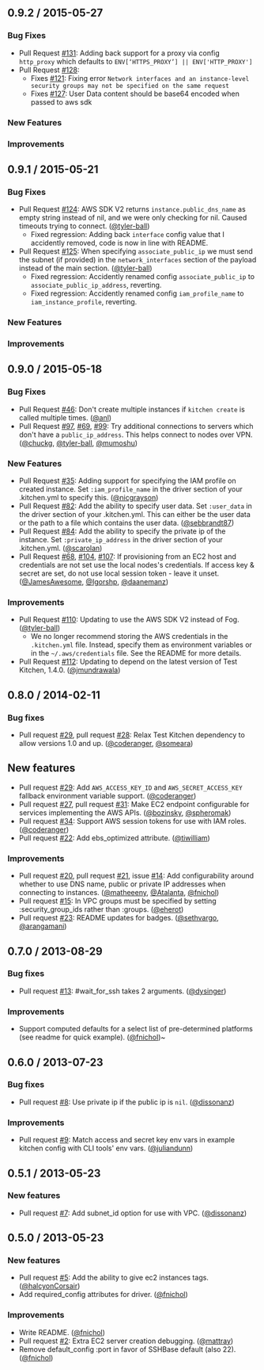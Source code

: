 ## 0.9.2 / 2015-05-27

### Bug Fixes

* Pull Request [#131][]: Adding back support for a proxy via config `http_proxy` which defaults to `ENV[‘HTTPS_PROXY’] || ENV['HTTP_PROXY']`
* Pull Request [#128][]: 
    * Fixes [#121][]: Fixing error `Network interfaces and an instance-level security groups may not be specified on the same request` 
    * Fixes [#127][]: User Data content should be base64 encoded when passed to aws sdk 

### New Features

### Improvements

## 0.9.1 / 2015-05-21

### Bug Fixes

* Pull Request [#124][]: AWS SDK V2 returns `instance.public_dns_name` as empty string instead of nil, and we were only checking for nil.  Caused timeouts trying to connect. ([@tyler-ball][])
    * Fixed regression: Adding back `interface` config value that I accidently removed, code is now in line with README.
* Pull Request [#125][]: When specifying `associate_public_ip` we must send the subnet (if provided) in the `network_interfaces` section of the payload instead of the main section. ([@tyler-ball][])
    * Fixed regression: Accidently renamed config `associate_public_ip` to `associate_public_ip_address`, reverting.
    * Fixed regression: Accidently renamed config `iam_profile_name` to `iam_instance_profile`, reverting.

### New Features

### Improvements

## 0.9.0 / 2015-05-18

### Bug Fixes

* Pull Request [#46][]: Don't create multiple instances if `kitchen create` is called multiple times. ([@anl][])
* Pull Request [#97][], [#69][], [#99][]: Try additional connections to servers which don't have a `public_ip_address`.  This helps connect to nodes over VPN. ([@chuckg][], [@tyler-ball][], [@mumoshu][])

### New Features

* Pull Request [#35][]: Adding support for specifying the IAM profile on created instance.  Set `:iam_profile_name` in the driver section of your .kitchen.yml to specify this. ([@nicgrayson][])
* Pull Request [#82][]: Add the ability to specify user data.  Set `:user_data` in the driver section of your .kitchen.yml.  This can either be the user data or the path to a file which contains the user data. ([@sebbrandt87][])
* Pull Request [#84][]: Add the ability to specify the private ip of the instance.  Set `:private_ip_address` in the driver section of your .kitchen.yml. ([@scarolan][])
* Pull Request [#68][], [#104][], [#107][]: If provisioning from an EC2 host and credentials are not set use the local nodes's credentials.  If access key & secret are set, do not use local session token - leave it unset. ([@JamesAwesome][], [@Igorshp][], [@daanemanz][])

### Improvements

* Pull Request [#110][]: Updating to use the AWS SDK V2 instead of Fog. ([@tyler-ball][])
    * We no longer recommend storing the AWS credentials in the `.kitchen.yml` file.  Instead, specify them as environment variables or in the `~/.aws/credentials` file.  See the README for more details.
* Pull Request [#112][]: Updating to depend on the latest version of Test Kitchen, 1.4.0. ([@jmundrawala][])

## 0.8.0 / 2014-02-11

### Bug fixes

* Pull request [#29][], pull request [#28][]: Relax Test Kitchen dependency to allow versions 1.0 and up. ([@coderanger][], [@someara][])

## New features

* Pull request [#29][]: Add `AWS_ACCESS_KEY_ID` and `AWS_SECRET_ACCESS_KEY` fallback environment variable support. ([@coderanger][])
* Pull request [#27][], pull request [#31][]: Make EC2 endpoint configurable for services implementing the AWS APIs. ([@bozinsky][], [@spheromak][])
* Pull request [#34][]: Support AWS session tokens for use with IAM roles. ([@coderanger][])
* Pull request [#22][]: Add ebs_optimized attribute. ([@tiwilliam][])

### Improvements

* Pull request [#20][], pull request [#21][], issue [#14][]: Add configurability around whether to use DNS name, public or private IP addresses when connecting to instances. ([@matheeeny][], [@Atalanta][], [@fnichol][])
* Pull request [#15][]: In VPC groups must be specified by setting :security_group_ids rather than :groups. ([@eherot][])
* Pull request [#23][]: README updates for badges. ([@sethvargo][], [@arangamani][])


## 0.7.0 / 2013-08-29

### Bug fixes

* Pull request [#13][]: #wait_for_ssh takes 2 arguments. ([@dysinger][])

### Improvements

* Support computed defaults for a select list of pre-determined platforms (see readme for quick example). ([@fnichol][])~


## 0.6.0 / 2013-07-23

### Bug fixes

* Pull request [#8][]: Use private ip if the public ip is `nil`. ([@dissonanz][])

### Improvements

* Pull request [#9][]: Match access and secret key env vars in example kitchen config with CLI tools' env vars. ([@juliandunn][])


## 0.5.1 / 2013-05-23

### New features

* Pull request [#7][]: Add subnet\_id option for use with VPC. ([@dissonanz][])


## 0.5.0 / 2013-05-23

### New features

* Pull request [#5][]: Add the ability to give ec2 instances tags. ([@halcyonCorsair][])
* Add required_config attributes for driver. ([@fnichol][])

### Improvements

* Write README. ([@fnichol][])
* Pull request [#2][]: Extra EC2 server creation debugging. ([@mattray][])
* Remove default_config :port in favor of SSHBase default (also 22). ([@fnichol][])

<!--- The following link definition list is generated by PimpMyChangelog --->
[#2]: https://github.com/test-kitchen/kitchen-ec2/issues/2
[#5]: https://github.com/test-kitchen/kitchen-ec2/issues/5
[#7]: https://github.com/test-kitchen/kitchen-ec2/issues/7
[#8]: https://github.com/test-kitchen/kitchen-ec2/issues/8
[#9]: https://github.com/test-kitchen/kitchen-ec2/issues/9
[#13]: https://github.com/test-kitchen/kitchen-ec2/issues/13
[#14]: https://github.com/test-kitchen/kitchen-ec2/issues/14
[#15]: https://github.com/test-kitchen/kitchen-ec2/issues/15
[#20]: https://github.com/test-kitchen/kitchen-ec2/issues/20
[#21]: https://github.com/test-kitchen/kitchen-ec2/issues/21
[#22]: https://github.com/test-kitchen/kitchen-ec2/issues/22
[#23]: https://github.com/test-kitchen/kitchen-ec2/issues/23
[#27]: https://github.com/test-kitchen/kitchen-ec2/issues/27
[#28]: https://github.com/test-kitchen/kitchen-ec2/issues/28
[#29]: https://github.com/test-kitchen/kitchen-ec2/issues/29
[#31]: https://github.com/test-kitchen/kitchen-ec2/issues/31
[#34]: https://github.com/test-kitchen/kitchen-ec2/issues/34
[#35]: https://github.com/test-kitchen/kitchen-ec2/issues/35
[#46]: https://github.com/test-kitchen/kitchen-ec2/issues/46
[#68]: https://github.com/test-kitchen/kitchen-ec2/issues/68
[#69]: https://github.com/test-kitchen/kitchen-ec2/issues/69
[#82]: https://github.com/test-kitchen/kitchen-ec2/issues/82
[#84]: https://github.com/test-kitchen/kitchen-ec2/issues/84
[#97]: https://github.com/test-kitchen/kitchen-ec2/issues/97
[#99]: https://github.com/test-kitchen/kitchen-ec2/issues/99
[#104]: https://github.com/test-kitchen/kitchen-ec2/issues/104
[#107]: https://github.com/test-kitchen/kitchen-ec2/issues/107
[#110]: https://github.com/test-kitchen/kitchen-ec2/issues/110
[#112]: https://github.com/test-kitchen/kitchen-ec2/issues/112
[#121]: https://github.com/test-kitchen/kitchen-ec2/issues/121
[#124]: https://github.com/test-kitchen/kitchen-ec2/issues/124
[#125]: https://github.com/test-kitchen/kitchen-ec2/issues/125
[#127]: https://github.com/test-kitchen/kitchen-ec2/issues/127
[#128]: https://github.com/test-kitchen/kitchen-ec2/issues/128
[#131]: https://github.com/test-kitchen/kitchen-ec2/issues/131
[@Atalanta]: https://github.com/Atalanta
[@Igorshp]: https://github.com/Igorshp
[@JamesAwesome]: https://github.com/JamesAwesome
[@anl]: https://github.com/anl
[@arangamani]: https://github.com/arangamani
[@bozinsky]: https://github.com/bozinsky
[@chuckg]: https://github.com/chuckg
[@coderanger]: https://github.com/coderanger
[@daanemanz]: https://github.com/daanemanz
[@dissonanz]: https://github.com/dissonanz
[@dysinger]: https://github.com/dysinger
[@eherot]: https://github.com/eherot
[@fnichol]: https://github.com/fnichol
[@halcyonCorsair]: https://github.com/halcyonCorsair
[@jmundrawala]: https://github.com/jmundrawala
[@juliandunn]: https://github.com/juliandunn
[@matheeeny]: https://github.com/matheeeny
[@mattray]: https://github.com/mattray
[@mumoshu]: https://github.com/mumoshu
[@nicgrayson]: https://github.com/nicgrayson
[@scarolan]: https://github.com/scarolan
[@sebbrandt87]: https://github.com/sebbrandt87
[@sethvargo]: https://github.com/sethvargo
[@someara]: https://github.com/someara
[@spheromak]: https://github.com/spheromak
[@tiwilliam]: https://github.com/tiwilliam
[@tyler-ball]: https://github.com/tyler-ball
